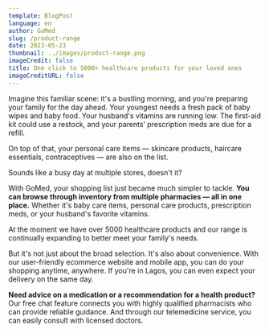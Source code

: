 ```yaml
---
template: BlogPost
language: en
author: GoMed
slug: /product-range
date: 2023-05-23
thumbnail: ../images/product-range.png
imageCredit: false
title: One click to 5000+ healthcare products for your loved ones
imageCreditURL: false
---
```


Imagine this familiar scene: it's a bustling morning, and you're preparing your family for the day ahead. Your youngest needs a fresh pack of baby wipes and baby food. Your husband's vitamins are running low. The first-aid kit could use a restock, and your parents’ prescription meds are due for a refill. 

On top of that, your personal care items — skincare products, haircare essentials, contraceptives — are also on the list. 

Sounds like a busy day at multiple stores, doesn't it?

With GoMed, your shopping list just became much simpler to tackle. **You can browse through inventory from multiple pharmacies — all in one place.** Whether it's baby care items, personal care products, prescription meds, or your husband's favorite vitamins. 

At the moment we have over 5000 healthcare products and our range is continually expanding to better meet your family's needs.

But it's not just about the broad selection. It's also about convenience. With our user-friendly ecommerce website and mobile app, you can do your shopping anytime, anywhere. If you're in Lagos, you can even expect your delivery on the same day. 

**Need advice on a medication or a recommendation for a health product?** Our free chat feature connects you with highly qualified pharmacists who can provide reliable guidance. And through our telemedicine service, you can easily consult with licensed doctors.
